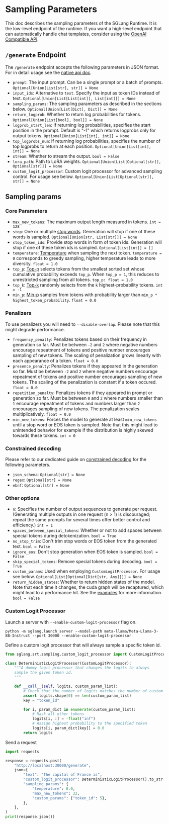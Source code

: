# Sampling Parameters

This doc describes the sampling parameters of the SGLang Runtime.
It is the low-level endpoint of the runtime.
If you want a high-level endpoint that can automatically handle chat templates, consider using the [OpenAI Compatible API](https://docs.sglang.ai/backend/openai_api_completions.html).

## `/generate` Endpoint

The `/generate` endpoint accepts the following parameters in JSON format. For in detail usage see the [native api doc](https://docs.sglang.ai/backend/native_api.html).

* `prompt`: The input prompt. Can be a single prompt or a batch of prompts. `Optional[Union[List[str], str]] = None`
* `input_ids`: Alternative to `text`. Specify the input as token IDs instead of text. `Optional[Union[List[List[int]], List[int]]] = None`
* `sampling_params`: The sampling parameters as described in the sections below.  `Optional[Union[List[Dict], Dict]] = None`
* `return_logprob`: Whether to return log probabilities for tokens. `Optional[Union[List[bool], bool]] = None`
* `logprob_start_len`: If returning log probabilities, specifies the start position in the prompt. Default is "-1" which returns logprobs only for output tokens. `Optional[Union[List[int], int]] = None`
* `top_logprobs_num`: If returning log probabilities, specifies the number of top logprobs to return at each position. `Optional[Union[List[int], int]] = None`
* `stream`: Whether to stream the output. `bool = False`
* `lora_path`: Path to LoRA weights. `Optional[Union[List[Optional[str]], Optional[str]]] = None`
* `custom_logit_processor`: Custom logit processor for advanced sampling control. For usage see below. `Optional[Union[List[Optional[str]], str]] = None`

## Sampling params

### Core Parameters

* `max_new_tokens`: The maximum output length measured in tokens. `int = 128`
* `stop`: One or multiple [stop words](https://developer.nvidia.com/blog/how-to-get-better-outputs-from-your-large-language-model/#let_the_model_know_when_to_stop). Generation will stop if one of these words is sampled. `Optional[Union[str, List[str]]] = None`
* `stop_token_ids`: Provide stop words in form of token ids. Generation will stop if one of these token ids is sampled. `Optional[List[int]] = []`
* `temperature`: [Temperature](https://developer.nvidia.com/blog/how-to-get-better-outputs-from-your-large-language-model/#predictability_vs_creativity) when sampling the next token. `temperature = 0` corresponds to greedy sampling, higher temperature leads to more diversity. `float = 1.0`
* `top_p`: [Top-p](https://developer.nvidia.com/blog/how-to-get-better-outputs-from-your-large-language-model/#predictability_vs_creativity) selects tokens from the smallest sorted set whose cumulative probability exceeds `top_p`. When `top_p = 1`, this reduces to unrestricted sampling from all tokens. `top_p: float = 1.0`
* `top_k`: [Top-k](https://developer.nvidia.com/blog/how-to-get-better-outputs-from-your-large-language-model/#predictability_vs_creativity) randomly selects from the `k` highest-probability tokens. `int = -1`
* `min_p`: [Min-p](https://github.com/huggingface/transformers/issues/27670) samples from tokens with probability larger than `min_p * highest_token_probability`. `float = 0.0`

### Penalizers

To use penalizers you will need to `--disable-overlap`. Please note that this might degrade performance.

* `frequency_penalty`: Penalizes tokens based on their frequency in generation so far. Must be between `-2` and `2` where negative numbers encourage repeatment of tokens and positive number encourages sampling of new tokens. The scaling of penalization grows linearly with each appearance of a token. `float = 0.0`
* `presence_penalty`: Penalizes tokens if they appeared in the generation so far. Must be between `-2` and `2` where negative numbers encourage repeatment of tokens and positive number encourages sampling of new tokens. The scaling of the penalization is constant if a token occured. `float = 0.0`
* `repetition_penalty`: Penalizes tokens if they appeared in prompt or generation so far. Must be between `0` and `2` where numbers smaller than `1` encourage repeatment of tokens and numbers larger than `2` encourages sampling of new tokens. The penalization scales multiplicatively. `float = 0.0`
* `min_new_tokens`: Forces the model to generate at least `min_new_tokens` until a stop word or EOS token is sampled. Note that this might lead to unintended behavior for example if the distribution is highly skewed towards these tokens. `int = 0`

### Constrained decoding

Please refer to our dedicated guide on [constrained decoding](https://docs.sglang.ai/backend/structured_outputs.html#Native-API-and-SGLang-Runtime-(SRT)) for the following parameters.

* `json_schema`: `Optional[str] = None`
* `regex`: `Optional[str] = None`
* `ebnf`: `Optional[str] = None`

### Other options

* `n`: Specifies the number of output sequences to generate per request. (Generating multiple outputs in one request (n > 1) is discouraged; repeat the same prompts for several times offer better control and efficiency.) `int = 1`
* `spaces_between_special_tokens`: Whether or not to add spaces between special tokens during detokenization. `bool = True`
* `no_stop_trim`: Don't trim stop words or EOS token from the generated text. `bool = False`
* `ignore_eos`: Don't stop generation when EOS token is sampled. `bool = False`
* `skip_special_tokens`: Remove special tokens during decoding. `bool = True`
* `custom_params`: Used when employing `CustomLogitProcessor`. For usage see below. `Optional[List[Optional[Dict[str, Any]]]] = None`
* `return_hidden_states`: Whether to return hidden states of the model. Note that each time it changes, the cuda graph will be recaptured, which might lead to a performance hit. See the [examples](https://github.com/sgl-project/sglang/blob/main/examples/runtime/engine/hidden_states.py) for more information. `bool = False`


### Custom Logit Processor

Launch a server with `--enable-custom-logit-processor` flag on.

```
python -m sglang.launch_server --model-path meta-llama/Meta-Llama-3-8B-Instruct --port 30000 --enable-custom-logit-processor
```

Define a custom logit processor that will always sample a specific token id.

```python
from sglang.srt.sampling.custom_logit_processor import CustomLogitProcessor

class DeterministicLogitProcessor(CustomLogitProcessor):
    """A dummy logit processor that changes the logits to always
    sample the given token id.
    """

    def __call__(self, logits, custom_param_list):
        # Check that the number of logits matches the number of custom parameters
        assert logits.shape[0] == len(custom_param_list)
        key = "token_id"

        for i, param_dict in enumerate(custom_param_list):
            # Mask all other tokens
            logits[i, :] = -float("inf")
            # Assign highest probability to the specified token
            logits[i, param_dict[key]] = 0.0
        return logits
```

Send a request

```python
import requests

response = requests.post(
    "http://localhost:30000/generate",
    json={
        "text": "The capital of France is",
        "custom_logit_processor": DeterministicLogitProcessor().to_str(),
        "sampling_params": {
            "temperature": 0.0,
            "max_new_tokens": 32,
            "custom_params": {"token_id": 5},
        },
    },
)
print(response.json())
```
